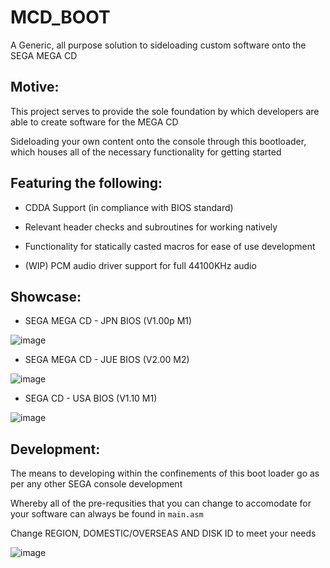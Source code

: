 # MCD_BOOT

A Generic, all purpose solution to sideloading custom software onto the SEGA MEGA CD

## Motive:

This project serves to provide the sole foundation by which developers are able to create software for the MEGA CD

Sideloading your own content onto the console through this bootloader, which houses all of the necessary functionality for getting started

## Featuring the following:

- CDDA Support (in compliance with BIOS standard)

- Relevant header checks and subroutines for working natively

- Functionality for statically casted macros for ease of use development

- (WIP) PCM audio driver support for full 44100KHz audio

## Showcase:

- SEGA MEGA CD - JPN BIOS (V1.00p M1)

![image](https://github.com/hazzaaclark/MCD_BOOT/assets/107435091/c7414329-9ba5-417c-bede-6e4a10b4c41d)


- SEGA MEGA CD - JUE BIOS (V2.00 M2)

![image](https://github.com/hazzaaclark/MCD_BOOT/assets/107435091/c3509779-6320-4eaa-bd53-0b0bf8c3d0b1)

- SEGA CD - USA BIOS (V1.10 M1)

![image](https://github.com/hazzaaclark/MCD_BOOT/assets/107435091/bd089f5c-f92e-4920-910e-4faf962d2572)


## Development:

The means to developing within the confinements of this boot loader go as per any other SEGA console development

Whereby all of the pre-requsities that you can change to accomodate for your software can always be found in ``main.asm``

Change REGION, DOMESTIC/OVERSEAS AND DISK ID to meet your needs

![image](https://github.com/hazzaaclark/MCD_BOOT/assets/107435091/d50ae2ad-0319-4605-98b3-6bcd78267a0e)
